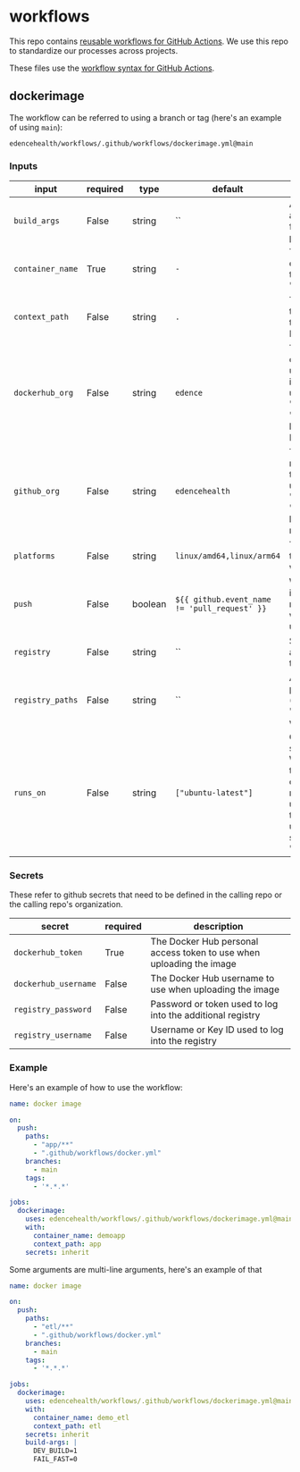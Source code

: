 # workflows

This repo contains [reusable workflows for GitHub Actions](https://docs.github.com/en/actions/using-workflows/reusing-workflows). We use this repo to standardize our processes across projects.

These files use the [workflow syntax for GitHub Actions](https://docs.github.com/en/actions/using-workflows/workflow-syntax-for-github-actions).

## dockerimage

The workflow can be referred to using a branch or tag (here's an example of using `main`):

```
edencehealth/workflows/.github/workflows/dockerimage.yml@main
```

### Inputs

input            | required | type    | default                                      | description
---------------- | -------- | ------- | -------------------------------------------- | ----------------------------------------------------------------------------------------------------------------------------------------------------------------------------------------------------------------------------------------------------------------
`build_args`     | False    | string  | ``                                           | Additional build arguments in `KEY=VALUE` format, preferrably one per line
`container_name` | True     | string  | `-`                                          | The base name of the docker container; e.g. just the "xyz" part of "edence/xyz:latest"
`context_path`   | False    | string  | `.`                                          | The path (relative within the repo) of the directory that contains the Dockerfile
`dockerhub_org`  | False    | string  | `edence`                                     | The Docker Hub organization name or username where the image should be uploaded; e.g. just the "edence" part of "edence/xyz:latest"; leave blank to skip the normal Docker Hub tag
`github_org`     | False    | string  | `edencehealth`                               | The GitHub organization name or username where the image should be uploaded; e.g. just the "edencehealth" part of "edencehealth/xyz:latest"; leave blank to skip the normal GitHub tag
`platforms`      | False    | string  | `linux/amd64,linux/arm64`                    | The comma-separated target platform(s) to use when building the image
`push`           | False    | boolean | `${{ github.event_name != 'pull_request' }}` | Whether to push the image to the container registries (building without pushing may be useful as a PR check)
`registry`       | False    | string  | ``                                           | Server address of an additional Docker registry to log into
`registry_paths` | False    | string  | ``                                           | Additional registry paths, preferrably one per line (for example "docker.io/bitnami/redis" without ":latest")
`runs_on`        | False    | string  | `["ubuntu-latest"]`                          | Quoted JSON string specifying a list of Workflow Runner machine types/labels to run the job on (note the variable name contains an underscore not a dash) - the value is processed using `fromJson`; example self-hosted runner value "['self-hosted', 'linux']"

### Secrets

These refer to github secrets that need to be defined in the calling repo or the calling repo's organization.

secret               | required | description
-------------------- | -------- | --------------------------------------------------------------------
`dockerhub_token`    | True     | The Docker Hub personal access token to use when uploading the image
`dockerhub_username` | False    | The Docker Hub username to use when uploading the image
`registry_password`  | False    | Password or token used to log into the additional registry
`registry_username`  | False    | Username or Key ID used to log into the registry

### Example

Here's an example of how to use the workflow:

```yaml
name: docker image

on:
  push:
    paths:
      - "app/**"
      - ".github/workflows/docker.yml"
    branches:
      - main
    tags:
      - '*.*.*'

jobs:
  dockerimage:
    uses: edencehealth/workflows/.github/workflows/dockerimage.yml@main
    with:
      container_name: demoapp
      context_path: app
    secrets: inherit
```

Some arguments are multi-line arguments, here's an example of that

```yaml
name: docker image

on:
  push:
    paths:
      - "etl/**"
      - ".github/workflows/docker.yml"
    branches:
      - main
    tags:
      - '*.*.*'

jobs:
  dockerimage:
    uses: edencehealth/workflows/.github/workflows/dockerimage.yml@main
    with:
      container_name: demo_etl
      context_path: etl
    secrets: inherit
    build-args: |
      DEV_BUILD=1
      FAIL_FAST=0
```
